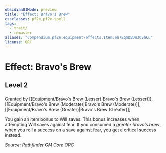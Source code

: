 ```yaml
---
obsidianUIMode: preview
title: "Effect: Bravo's Brew"
cssclasses: pf2e,pf2e-spell
tags:
  - trait/
  - remaster
aliases: "Compendium.pf2e.equipment-effects.Item.eh7EqmDBDW30ShCu"
license: ORC
---
```

# Effect: Bravo's Brew
## Level 2
### 






Granted by [[Equipment/Bravo's Brew (Lesser)|Bravo's Brew (Lesser)]], [[Equipment/Bravo's Brew (Moderate)|Bravo's Brew (Moderate)]], [[Equipment/Bravo's Brew (Greater)|Bravo's Brew (Greater)]]

You gain an item bonus to Will saves. This bonus increases when attempting Will saves against fear. If you consumed a _greater bravo's brew_, when you roll a success on a save against fear, you get a critical success instead.

*Source: Pathfinder GM Core*
*ORC*